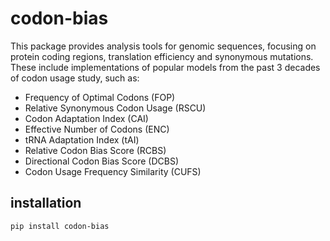 # codon-bias

This package provides analysis tools for genomic sequences, focusing on protein coding regions, translation efficiency and synonymous mutations. These include implementations of popular models from the past 3 decades of codon usage study, such as:

- Frequency of Optimal Codons (FOP)
- Relative Synonymous Codon Usage (RSCU)
- Codon Adaptation Index (CAI)
- Effective Number of Codons (ENC)
- tRNA Adaptation Index (tAI)
- Relative Codon Bias Score (RCBS)
- Directional Codon Bias Score (DCBS)
- Codon Usage Frequency Similarity (CUFS)

## installation

```
pip install codon-bias
```
